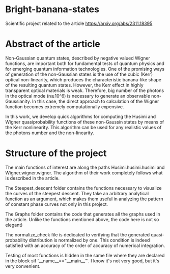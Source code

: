 # Bright-banana-states
Scientific project related to the article https://arxiv.org/abs/2311.18395

# Abstract of the article
Non-Gaussian quantum states, described by negative valued Wigner functions, are important both for fundamental tests of quantum physics and for emerging quantum information technologies. One of the promising ways of generation of the non-Gaussian states is the use of the cubic (Kerr) optical non-linearity, which produces the characteristic banana-like shape of the resulting quantum states. However, the Kerr effect in highly transparent optical materials is weak. Therefore, big number of the photons in the optical mode (n≳10^6) is necessary to generate an observable non-Gaussianity. In this case, the direct approach to calculation of the Wigner function becomes extremely computationally expensive.

In this work, we develop quick algorithms for computing the Husimi and Wigner quasiprobability functions of these non-Gaussin states by means of the Kerr nonlinearity. This algorithm can be used for any realistic values of the photons number and the non-linearity. 

# Structure of the project
The main functions of interest are along the paths Husimi.husimi.husimi and Wigner.wigner.wigner. The algorithm of their work completely follows what is described in the article.

The Steepest_descent folder contains the functions necessary to visualize the curves of the steepest descent. They take an arbitrary analytical function as an argument, which makes them useful in analyzing the pattern of constant phase curves not only in this project.

The Graphs folder contains the code that generates all the graphs used in the article. Unlike the functions mentioned above, the code here is not so elegant) 

The normalize_check file is dedicated to verifying that the generated quasi-probability distribution is normalized by one. This condition is indeed satisfied with an accuracy of the order of accuracy of numerical integration.

Testing of most functions is hidden in the same file where they are declared in the block эif '\_\_name\_\_=="\_\_main\_\_"'. I know it's not very good, but it's very convenient.

